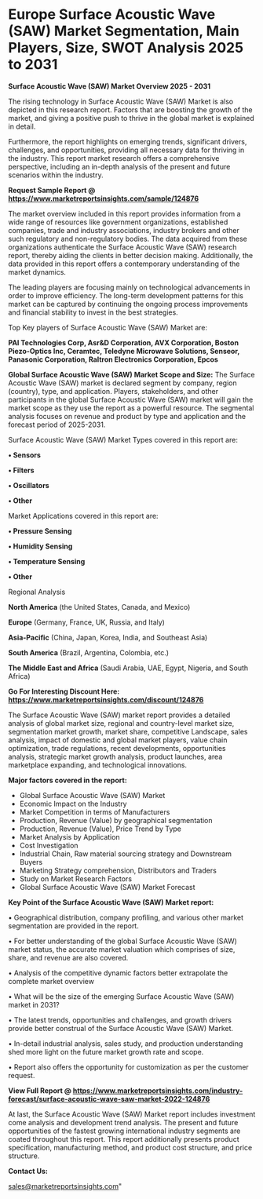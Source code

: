 # Europe Surface Acoustic Wave (SAW) Market Segmentation, Main Players, Size, SWOT Analysis 2025 to 2031

<Strong> Surface Acoustic Wave (SAW) Market Overview 2025 - 2031</strong>

The rising technology in Surface Acoustic Wave (SAW) Market is also depicted in this research report. Factors that are boosting the growth of the market, and giving a positive push to thrive in the global market is explained in detail.

Furthermore, the report highlights on emerging trends, significant drivers, challenges, and opportunities, providing all necessary data for thriving in the industry. This report market research offers a comprehensive perspective, including an in-depth analysis of the present and future scenarios within the industry.

<strong>Request Sample Report @ <a href=https://www.marketreportsinsights.com/sample/124876>https://www.marketreportsinsights.com/sample/124876</a></strong>

The market overview included in this report provides information from a wide range of resources like government organizations, established companies, trade and industry associations, industry brokers and other such regulatory and non-regulatory bodies. The data acquired from these organizations authenticate the Surface Acoustic Wave (SAW) research report, thereby aiding the clients in better decision making. Additionally, the data provided in this report offers a contemporary understanding of the market dynamics.

The leading players are focusing mainly on technological advancements in order to improve efficiency. The long-term development patterns for this market can be captured by continuing the ongoing process improvements and financial stability to invest in the best strategies.

Top Key players of Surface Acoustic Wave (SAW) Market are:

<strong>PAI Technologies Corp, Asr&D Corporation, AVX Corporation, Boston Piezo-Optics Inc, Ceramtec, Teledyne Microwave Solutions, Senseor, Panasonic Corporation, Raltron Electronics Corporation, Epcos</strong>

<strong><b>Global Surface Acoustic Wave (SAW) Market Scope and Size:</b></strong>
The Surface Acoustic Wave (SAW) market is declared segment by company, region (country), type, and application. Players, stakeholders, and other participants in the global Surface Acoustic Wave (SAW) market will gain the market scope as they use the report as a powerful resource. The segmental analysis focuses on revenue and product by type and application and the forecast period of 2025-2031.

Surface Acoustic Wave (SAW) Market Types covered in this report are:

<strong>• Sensors

• Filters

• Oscillators

• Other</strong>

Market Applications covered in this report are:

<strong>• Pressure Sensing

• Humidity Sensing

• Temperature Sensing

• Other</strong> 

Regional Analysis

<strong>North America</strong> (the United States, Canada, and Mexico)

<strong>Europe</strong> (Germany, France, UK, Russia, and Italy)

<strong>Asia-Pacific</strong> (China, Japan, Korea, India, and Southeast Asia)

<strong>South America</strong> (Brazil, Argentina, Colombia, etc.)

<strong>The Middle East and Africa</strong> (Saudi Arabia, UAE, Egypt, Nigeria, and South Africa)

<strong>Go For Interesting Discount Here: <a href=https://www.marketreportsinsights.com/discount/124876>https://www.marketreportsinsights.com/discount/124876</a></strong>

The Surface Acoustic Wave (SAW) market report provides a detailed analysis of global market size, regional and country-level market size, segmentation market growth, market share, competitive Landscape, sales analysis, impact of domestic and global market players, value chain optimization, trade regulations, recent developments, opportunities analysis, strategic market growth analysis, product launches, area marketplace expanding, and technological innovations.

<strong><b>Major factors covered in the report:</b></strong>
<ul>
  <li>Global Surface Acoustic Wave (SAW) Market </li>
  <li>Economic Impact on the Industry</li>
  <li>Market Competition in terms of Manufacturers</li>
  <li>Production, Revenue (Value) by geographical segmentation</li>
  <li>Production, Revenue (Value), Price Trend by Type</li>
  <li>Market Analysis by Application</li>
  <li>Cost Investigation</li>
  <li>Industrial Chain, Raw material sourcing strategy and Downstream Buyers</li>
  <li>Marketing Strategy comprehension, Distributors and Traders</li>
  <li>Study on Market Research Factors</li>
  <li>Global Surface Acoustic Wave (SAW) Market Forecast</li>
</ul>

<strong><b>Key Point of the Surface Acoustic Wave (SAW) Market report:</b></strong>

• Geographical distribution, company profiling, and various other market segmentation are provided in the report.

• For better understanding of the global Surface Acoustic Wave (SAW) market status, the accurate market valuation which comprises of size, share, and revenue are also covered.

• Analysis of the competitive dynamic factors better extrapolate the complete market overview

• What will be the size of the emerging Surface Acoustic Wave (SAW) market in 2031?

• The latest trends, opportunities and challenges, and growth drivers provide better construal of the Surface Acoustic Wave (SAW) Market.

• In-detail industrial analysis, sales study, and production understanding shed more light on the future market growth rate and scope.

• Report also offers the opportunity for customization as per the customer request.

<strong><b>View Full Report @ <a href=https://www.marketreportsinsights.com/industry-forecast/surface-acoustic-wave-saw-market-2022-124876>https://www.marketreportsinsights.com/industry-forecast/surface-acoustic-wave-saw-market-2022-124876</a></b></strong>


At last, the Surface Acoustic Wave (SAW) Market report includes investment come analysis and development trend analysis. The present and future opportunities of the fastest growing international industry segments are coated throughout this report. This report additionally presents product specification, manufacturing method, and product cost structure, and price structure.

<strong>Contact Us:</strong>

sales@marketreportsinsights.com"
